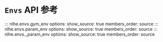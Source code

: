# `Envs` API 参考
::: nlhe.envs.gym_env
    options:
      show_source: true
      members_order: source
::: nlhe.envs.param_env
    options:
      show_source: true
      members_order: source
::: nlhe.envs._param_env
    options:
      show_source: true
      members_order: source